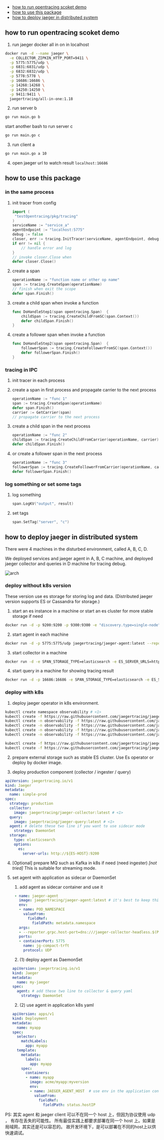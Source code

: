 - [how to run opentracing scoket demo](#how-to-run-opentracing-scoket-demo)
- [how to use this package](#how-to-use-this-package)
- [how to deploy jaeger in distributed system](#how-to-deploy-jaeger-in-distributed-system)

## how to run opentracing scoket demo
1. run jaeger docker all in on in localhost
```bash
docker run -d --name jaeger \
  -e COLLECTOR_ZIPKIN_HTTP_PORT=9411 \
  -p 5775:5775/udp \
  -p 6831:6831/udp \
  -p 6832:6832/udp \
  -p 5778:5778 \
  -p 16686:16686 \
  -p 14268:14268 \
  -p 14250:14250 \
  -p 9411:9411 \
  jaegertracing/all-in-one:1.18
```

2. run server b

```bash
go run main.go b
```
start another bash to run server c

```bash
go run main.go c
```

3. run client a

```bash
go run main.go a 10
```

4. open jaeger url to watch result `localhost:16686`

## how to use this package

### in the same process

1. init tracer from config
    ```go
    import (
     "testOpentracing/pkg/tracing"
    )
    serviceName := "service_a"
    agentEndpoint := "localhost:5775"
    debug := false
    closer, err := tracing.InitTracer(serviceName, agentEndpoint, debug)
    if err != nil {
        // handle error and log
    }
    // invoke closer.Close when
    defer closer.Close()
    ```

2. create a span
    ```go
    operationName := "function name or other op name"
    span := tracing.CreateSpan(operationName)
    // finish when exit the scope
    defer span.Finish()
    ```

3. create a child span when invoke a function
    ```go
    func DoHandleStep1(span opentracing.Span)  {
        childSpan := tracing.CreateChildFromSC(span.Context())
        defer childSpan.Finish()
    }
    ```
4. create a follower span when invoke a function
    ```go
    func DoHandleStep2(span opentracing.Span)  {
        followerSpan := tracing.CreateFollowerFromSC(span.Context())
        defer followerSpan.Finish()
    }
    ```

### tracing in IPC

1. init tracer in each process

2. create a span in first process and propagate carrier to the next process
    ```go
    operationName := "func 1"
    span := tracing.CreateSpan(operationName)
    defer span.Finish()
    carrier := GetCarrier(span)
    // propagate carrier to the next process
    ```

3. create a child span in the next process
    ```go
    operationName := "func 2"
    childSpan := tracing.CreateChildFromCarrier(operationName, carrier)
    defer childSpan.Finish()
    ```

4. or create a follower span in the next process
    ```go
    operationName := "func 3"
    followerSpan := tracing.CreateFollowerFromCarrier(operationName, carrier)
    defer followerSpan.Finish()
    ```

### log something or set some tags

1. log something
    ```go
    span.LogKV("output", result)
    ```
2. set tags
    ```go
    span.SetTag("server", "c")
    ```

## how to deploy jaeger in distributed system

There were 4 machines in the disturbed environment, called A, B, C, D.

We deployed services and jaeger agent in A, B, C machine, and deployed jaeger collector and queries in D machine for tracing debug.

![arch](https://live.staticflickr.com/65535/50262240706_ea9eb984ef_o.png)

### deploy without k8s version

These version use es storage for storing log and data. (Distributed jaeger version supports ES or Cassandra for storage.)

1. start an es instance in a machine or start an es cluster for more stable storage if need

```bash
docker run -d -p 9200:9200 -p 9300:9300 -e "discovery.type=single-node" docker.elastic.co/elasticsearch/elasticsearch:7.9.0
```

2. start agent in each machine

```bash
docker run -d -p 5775:5775/udp jaegertracing/jaeger-agent:latest --reporter.grpc.host-port=${COLLOCTOR-HOST-IP}:14250
```

3. start collector in a machine

```bash
docker run -d -e SPAN_STORAGE_TYPE=elasticsearch -e ES_SERVER_URLS=http://${ES-HOST-IP}:9200 -p 14250:14250/tcp jaegertracing/jaeger-collector:latest --es.index-prefix=openstracing
```

4. start query in a machine for showing tracing result

```bash
docker run -d -p 16686:16686 -e SPAN_STORAGE_TYPE=elasticsearch -e ES_SERVER_URLS=http://${ES-HOST-IP}:9200 jaegertracing/jaeger-query:latest --es.index-prefix=openstracing
```

### deploy with k8s

1. deploy jaeger operator in k8s environment.

```bash
kubectl create namespace observability # <1>
kubectl create -f https://raw.githubusercontent.com/jaegertracing/jaeger-operator/master/deploy/crds/jaegertracing.io_jaegers_crd.yaml # <2>
kubectl create -n observability -f https://raw.githubusercontent.com/jaegertracing/jaeger-operator/master/deploy/service_account.yaml
kubectl create -n observability -f https://raw.githubusercontent.com/jaegertracing/jaeger-operator/master/deploy/role.yaml
kubectl create -n observability -f https://raw.githubusercontent.com/jaegertracing/jaeger-operator/master/deploy/role_binding.yaml
kubectl create -n observability -f https://raw.githubusercontent.com/jaegertracing/jaeger-operator/master/deploy/operator.yaml

kubectl create -f https://raw.githubusercontent.com/jaegertracing/jaeger-operator/master/deploy/cluster_role.yaml
kubectl create -f https://raw.githubusercontent.com/jaegertracing/jaeger-operator/master/deploy/cluster_role_binding.yaml
```

2. prepare external storage such as stable ES cluster.
Use Es operator or deploy by docker image.

3. deploy production component (collector / ingester / query)

```yaml
apiVersion: jaegertracing.io/v1
kind: Jaeger
metadata:
  name: simple-prod
spec:
  strategy: production
  collector:
    image: jaegertracing/jaeger-collector:latest # <1>
  query:
    image: jaegertracing/jaeger-query:latest # <1>
  agent: # delete these two line if you want to use sidecar mode
    strategy: DaemonSet
  storage:
    type: elasticsearch
    options:
      es:
        server-urls: http://${ES-HOST}:9200
```

4. [Optional] prepare MQ such as Kafka in k8s if need (need ingester) *[not tried]*
This is suitable for streaming mode.

5. set agent with application as sidecar or DaemonSet
    1. add agent as sidecar container and use it

    ```yaml
     - name: jaeger-agent
       image: jaegertracing/jaeger-agent:latest # it's best to keep this version in sync with the operator's
       env:
       - name: POD_NAMESPACE
         valueFrom:
           fieldRef:
             fieldPath: metadata.namespace
       args:
       - --reporter.grpc.host-port=dns:///jaeger-collector-headless.$(POD_NAMESPACE).svc.cluster.local:14250
       ports:
       - containerPort: 5775
         name: jg-compact-trft
         protocol: UDP
   ```

   2. (1) deploy agent as DaemonSet

   ```yaml
   apiVersion: jaegertracing.io/v1
   kind: Jaeger
   metadata:
     name: my-jaeger
   spec:
     agent: # add these two line to collector & query yaml
       strategy: DaemonSet
   ```
   
   2. (2) use agent in application k8s yaml

   ```yaml
   apiVersion: apps/v1
   kind: Deployment
   metadata:
     name: myapp
   spec:
     selector:
       matchLabels:
         app: myapp
     template:
       metadata:
         labels:
           app: myapp
       spec:
         containers:
         - name: myapp
           image: acme/myapp:myversion
           env:
           - name: JAEGER_AGENT_HOST  # use env in the application config code or yaml config file
             valueFrom:
               fieldRef:
                 fieldPath: status.hostIP
   ```

PS: 其实 agent 和 jaeger client 可以不在同一个 host 上，但因为协议使用 udp ， 有存在丢失的可能性。 所有最佳实践上都要求部署在同一个 host 上。如果是局域网，其实还是可以容忍的。 故开发环境下，是可以部署在不同的host上以供快速调试。
